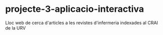 # projecte-3-aplicacio-interactiva
Lloc web de cerca d'articles a les revistes d'infermeria indexades al CRAI de la URV
